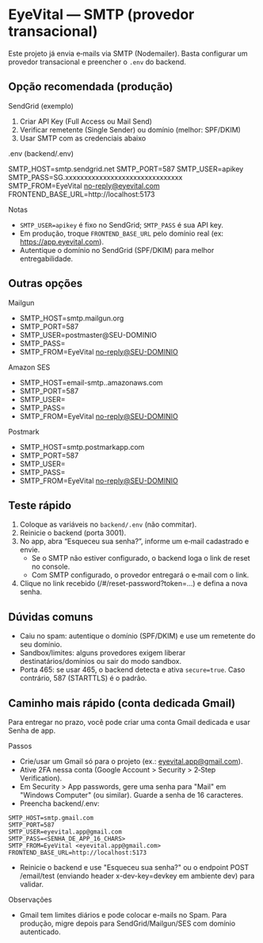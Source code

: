 # EyeVital — SMTP (provedor transacional)

Este projeto já envia e‑mails via SMTP (Nodemailer). Basta configurar um provedor transacional e preencher o `.env` do backend.

## Opção recomendada (produção)

SendGrid (exemplo)

1) Criar API Key (Full Access ou Mail Send)
2) Verificar remetente (Single Sender) ou domínio (melhor: SPF/DKIM)
3) Usar SMTP com as credenciais abaixo

.env (backend/.env)

SMTP_HOST=smtp.sendgrid.net
SMTP_PORT=587
SMTP_USER=apikey
SMTP_PASS=SG.xxxxxxxxxxxxxxxxxxxxxxxxxxxxxxx
SMTP_FROM=EyeVital <no-reply@eyevital.com>
FRONTEND_BASE_URL=http://localhost:5173

Notas
- `SMTP_USER=apikey` é fixo no SendGrid; `SMTP_PASS` é sua API key.
- Em produção, troque `FRONTEND_BASE_URL` pelo domínio real (ex: https://app.eyevital.com).
- Autentique o domínio no SendGrid (SPF/DKIM) para melhor entregabilidade.

## Outras opções

Mailgun
- SMTP_HOST=smtp.mailgun.org
- SMTP_PORT=587
- SMTP_USER=postmaster@SEU-DOMINIO
- SMTP_PASS=<senha SMTP>
- SMTP_FROM=EyeVital <no-reply@SEU-DOMINIO>

Amazon SES
- SMTP_HOST=email-smtp.<regiao>.amazonaws.com
- SMTP_PORT=587
- SMTP_USER=<SMTP username>
- SMTP_PASS=<SMTP password>
- SMTP_FROM=EyeVital <no-reply@SEU-DOMINIO>

Postmark
- SMTP_HOST=smtp.postmarkapp.com
- SMTP_PORT=587
- SMTP_USER=<server token>
- SMTP_PASS=<server token>
- SMTP_FROM=EyeVital <no-reply@SEU-DOMINIO>

## Teste rápido

1) Coloque as variáveis no `backend/.env` (não commitar). 
2) Reinicie o backend (porta 3001).
3) No app, abra “Esqueceu sua senha?”, informe um e‑mail cadastrado e envie.
   - Se o SMTP não estiver configurado, o backend loga o link de reset no console.
   - Com SMTP configurado, o provedor entregará o e‑mail com o link.
4) Clique no link recebido (/#/reset-password?token=...) e defina a nova senha.

## Dúvidas comuns

- Caiu no spam: autentique o domínio (SPF/DKIM) e use um remetente do seu domínio.
- Sandbox/limites: alguns provedores exigem liberar destinatários/domínios ou sair do modo sandbox.
- Porta 465: se usar 465, o backend detecta e ativa `secure=true`. Caso contrário, 587 (STARTTLS) é o padrão.

## Caminho mais rápido (conta dedicada Gmail)

Para entregar no prazo, você pode criar uma conta Gmail dedicada e usar Senha de app.

Passos
- Crie/usar um Gmail só para o projeto (ex.: eyevital.app@gmail.com).
- Ative 2FA nessa conta (Google Account > Security > 2‑Step Verification).
- Em Security > App passwords, gere uma senha para "Mail" em "Windows Computer" (ou similar). Guarde a senha de 16 caracteres.
- Preencha backend/.env:

```
SMTP_HOST=smtp.gmail.com
SMTP_PORT=587
SMTP_USER=eyevital.app@gmail.com
SMTP_PASS=<SENHA_DE_APP_16_CHARS>
SMTP_FROM=EyeVital <eyevital.app@gmail.com>
FRONTEND_BASE_URL=http://localhost:5173
```

- Reinicie o backend e use "Esqueceu sua senha?" ou o endpoint POST /email/test (enviando header x-dev-key=devkey em ambiente dev) para validar.

Observações
- Gmail tem limites diários e pode colocar e-mails no Spam. Para produção, migre depois para SendGrid/Mailgun/SES com domínio autenticado.
